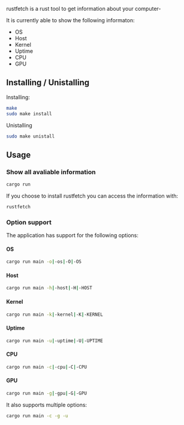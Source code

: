 rustfetch is a rust tool to get information about your computer-

It is currently able to show the following informaton:
* OS
* Host
* Kernel
* Uptime
* CPU
* GPU

## Installing / Unistalling
Installing:
```bash
make
sudo make install
```

Unistalling
```bash
sudo make unistall
```

## Usage
### Show all avaliable information
```bash
cargo run
```
If you choose to install rustfetch you can access the information with:
```bash
rustfetch
```

### Option support
The application has support for the following options:
#### OS
```bash
cargo run main -o|-os|-O|-OS
```
#### Host
```bash
cargo run main -h|-host|-H|-HOST
```
#### Kernel
```bash
cargo run main -k|-kernel|-K|-KERNEL
```
#### Uptime
```bash
cargo run main -u|-uptime|-U|-UPTIME
```
#### CPU
```bash
cargo run main -c|-cpu|-C|-CPU
```
#### GPU
```bash
cargo run main -g|-gpu|-G|-GPU
```

It also supports multiple options:
```bash
cargo run main -c -g -u
```
